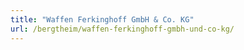 ```yaml
---
title: "Waffen Ferkinghoff GmbH & Co. KG"
url: /bergtheim/waffen-ferkinghoff-gmbh-und-co-kg/
---
```

